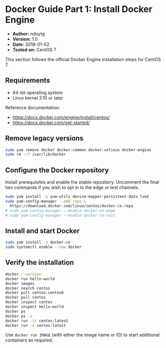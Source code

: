 # Docker Guide Part 1: Install Docker Engine

- **Author:** nduytg
- **Version:** 1.0
- **Date:** 2018-01-02
- **Tested on:** CentOS 7

This section follows the official Docker Engine installation steps for CentOS 7.

## Requirements

- 64-bit operating system
- Linux kernel 3.10 or later

Reference documentation:

- <https://docs.docker.com/engine/install/centos/>
- <https://docs.docker.com/get-started/>

## Remove legacy versions

```bash
sudo yum remove docker docker-common docker-selinux docker-engine
sudo rm -rf /var/lib/docker
```

## Configure the Docker repository

Install prerequisites and enable the stable repository. Uncomment the final two
commands if you wish to opt in to the edge or test channels.

```bash
sudo yum install -y yum-utils device-mapper-persistent-data lvm2
sudo yum-config-manager --add-repo \
  https://download.docker.com/linux/centos/docker-ce.repo
# sudo yum-config-manager --enable docker-ce-edge
# sudo yum-config-manager --enable docker-ce-test
```

## Install and start Docker

```bash
sudo yum install -y docker-ce
sudo systemctl enable --now docker
```

## Verify the installation

```bash
docker --version
docker run hello-world
docker images
docker search centos
docker pull centos:centos6
docker pull centos
docker inspect centos
docker inspect hello-world
docker ps
docker ps -a
docker run -it centos:latest
docker run -d centos:latest
```

Use `docker run IMAGE` (with either the image name or ID) to start additional
containers as required.
